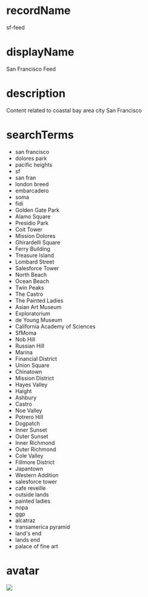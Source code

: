 
# recordName

sf-feed

# displayName

San Francisco Feed

# description

Content related to coastal bay area city San Francisco

# searchTerms

- san francisco
- dolores park
- pacific heights
- sf
- san fran
- london breed
- embarcadero
- soma
- fidi
- Golden Gate Park
- Alamo Square
- Presidio Park
- Coit Tower
- Mission Dolores
- Ghirardelli Square
- Ferry Building
- Treasure Island
- Lombard Street
- Salesforce Tower
- North Beach
- Ocean Beach
- Twin Peaks
- The Castro
- The Painted Ladies
- Asian Art Museum
- Exploratorium
- de Young Museum
- California Academy of Sciences
- SfMoma
- Nob Hill
- Russian Hill
- Marina
- Financial District
- Union Square
- Chinatown
- Mission District
- Hayes Valley
- Haight
- Ashbury
- Castro
- Noe Valley
- Potrero Hill
- Dogpatch
- Inner Sunset
- Outer Sunset
- Inner Richmond
- Outer Richmond
- Cole Valley
- Fillmore District
- Japantown
- Western Addition
- salesforce tower
- cafe reveille
- outside lands
- painted ladies
- nopa
- ggp
- alcatraz
- transamerica pyramid
- land's end
- lands end
- palace of fine art



# avatar

![](avatar.png)
